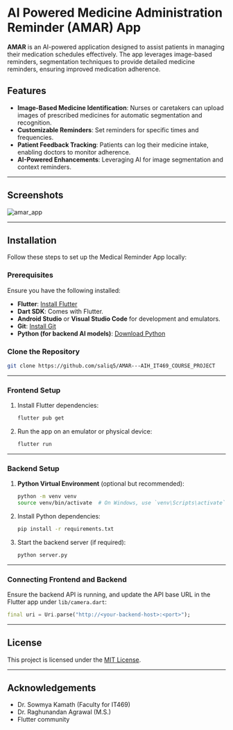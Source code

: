 
# AI Powered Medicine Administration Reminder (AMAR) App  

**AMAR** is an AI-powered application designed to assist patients in managing their medication schedules effectively. The app leverages image-based reminders, segmentation techniques to provide detailed medicine reminders, ensuring improved medication adherence.

## Features  
- **Image-Based Medicine Identification**: Nurses or caretakers can upload images of prescribed medicines for automatic segmentation and recognition.  
- **Customizable Reminders**: Set reminders for specific times and frequencies.  
- **Patient Feedback Tracking**: Patients can log their medicine intake, enabling doctors to monitor adherence.  
- **AI-Powered Enhancements**: Leveraging AI for image segmentation and context reminders.

---

## Screenshots  
![amar_app](http://url/to/img.png)

---

## Installation  

Follow these steps to set up the Medical Reminder App locally:  

### Prerequisites  
Ensure you have the following installed:  
- **Flutter**: [Install Flutter](https://flutter.dev/docs/get-started/install)  
- **Dart SDK**: Comes with Flutter.  
- **Android Studio** or **Visual Studio Code** for development and emulators.  
- **Git**: [Install Git](https://git-scm.com/book/en/v2/Getting-Started-Installing-Git)  
- **Python (for backend AI models)**: [Download Python](https://www.python.org/downloads/)  

### Clone the Repository  
```bash  
git clone https://github.com/saliq5/AMAR---AIH_IT469_COURSE_PROJECT
```  

---

### Frontend Setup  

1. Install Flutter dependencies:  
   ```bash  
   flutter pub get  
   ```  

2. Run the app on an emulator or physical device:  
   ```bash  
   flutter run  
   ```  

---

### Backend Setup  

1. **Python Virtual Environment** (optional but recommended):  
   ```bash  
   python -m venv venv  
   source venv/bin/activate  # On Windows, use `venv\Scripts\activate`  
   ```  

2. Install Python dependencies:  
   ```bash  
   pip install -r requirements.txt  
   ```  

3. Start the backend server (if required):  
   ```bash  
   python server.py  
   ```  

---

### Connecting Frontend and Backend  

Ensure the backend API is running, and update the API base URL in the Flutter app under `lib/camera.dart`:  
```dart  
final uri = Uri.parse("http://<your-backend-host>:<port>");  
```  

---

## License  

This project is licensed under the [MIT License](LICENSE).  

---

## Acknowledgements  

- Dr. Sowmya Kamath (Faculty for IT469)
- Dr. Raghunandan Agrawal (M.S.)
- Flutter community
